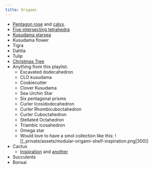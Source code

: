 ```yaml
---
title: Origami
---
```


- [Pentagon rose](https://www.youtube.com/watch?v=8YMgbtX7FZ8) and [calyx](https://www.youtube.com/watch?v=tocRa6D_iWM&ab_channel=TadashiMori-OrigamiTutorials).
- [Five intersecting tetrahedra](https://www.youtube.com/watch?v=aT2UHxA4uRY&ab_channel=OrigamiwithJoNakashima)
- [Kusudama starsea](https://www.youtube.com/watch?v=u-71U6rs9Vg)
- Kusudama flower
- Tigra
- Dahlia
- Tulip
- [Christmas Tree](https://www.youtube.com/watch?v=4kWS1q8zFFc&list=PL5jDTd07plNBkAhTmX7ZJjKJNEf-W579j&index=41&ab_channel=OrigamiwithJoNakashima)
- Anything from this playlist:
    - Excavated dodecahedron
    - CLO kusudama
    - Cookiecutter
    - Clover Kusudama
    - Sea Urchin Star
    - Six pentagonal prisms
    - Curler Icosidodecahedron
    - Curler Rhombicuboctahedron
    - Curler Cuboctahedron
    - Stellated Octahedron
    - Triambic icosahedron
    - Omega star
    - Would love to have a smol collection like this:
      ![[_private/assets/modular-origami-shelf-inspiration.png|300]]
- Cactus
    - [Inspiration](https://www.reddit.com/r/origami/comments/b52xvq/hello/) and [another](https://www.reddit.com/r/origami/comments/fjtoke/one_of_these_things/)
- Succulents
- Bonsai
